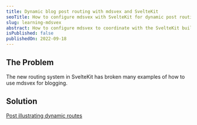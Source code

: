 ```yaml
---
title: Dynamic blog post routing with mdsvex and SvelteKit
seoTitle: How to configure mdsvex with SvelteKit for dynamic post routing
slug: learning-mdsvex
abstract: How to configure mdsvex to coordinate with the SvelteKit build process.
isPublished: false
publishedOn: 2022-09-18
---
```


## The Problem

The new routing system in SvelteKit has broken many examples of how to use mdsvex for blogging.

## Solution

[Post illustrating dynamic routes](https://joshcollinsworth.com/blog/build-static-sveltekit-markdown-blog#approach-2-dynamic-routes)
